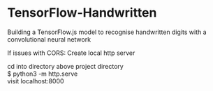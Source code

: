 # TensorFlow-Handwritten
Building a TensorFlow.js model to recognise handwritten digits with a convolutional neural network

If issues with CORS:
Create local http server

cd into directory above project directory
<br>
$ python3 -m http.serve
<br>
visit localhost:8000

